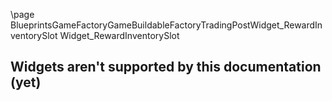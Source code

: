 \page BlueprintsGameFactoryGameBuildableFactoryTradingPostWidget_RewardInventorySlot Widget_RewardInventorySlot
## Widgets aren't supported by this documentation (yet)

